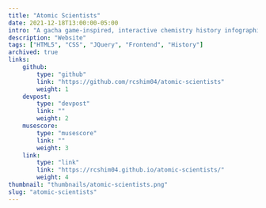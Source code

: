 ```yaml
---
title: "Atomic Scientists"
date: 2021-12-18T13:00:00-05:00
intro: "A gacha game-inspired, interactive chemistry history infographic."
description: "Website"
tags: ["HTML5", "CSS", "JQuery", "Frontend", "History"]
archived: true
links: 
    github: 
        type: "github"
        link: "https://github.com/rcshim04/atomic-scientists"
        weight: 1
    devpost:
        type: "devpost"
        link: ""
        weight: 2
    musescore:
        type: "musescore"
        link: ""
        weight: 3
    link:
        type: "link"
        link: "https://rcshim04.github.io/atomic-scientists/"
        weight: 4
thumbnail: "thumbnails/atomic-scientists.png"
slug: "atomic-scientists"
---
```


